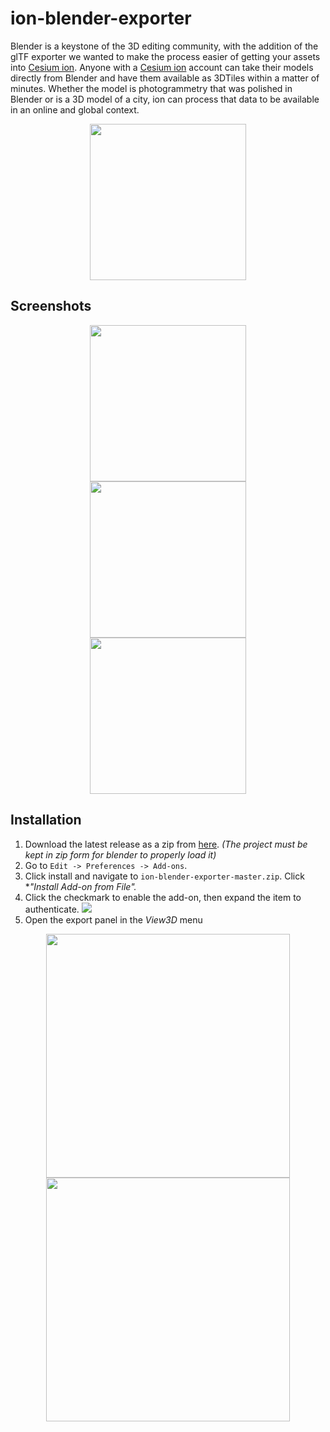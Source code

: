 # ion-blender-exporter

Blender is a keystone of the 3D editing community, with the addition of the glTF exporter we wanted to make the process easier of getting your assets into [Cesium ion](https://cesium.com/). Anyone with a [Cesium ion](https://cesium.com/) account can take their models directly from Blender and have them available as 3DTiles within a matter of minutes. Whether the model is photogrammetry that was polished in Blender or is a 3D model of a city, ion can process that data to be available in an online and global context.

<p align="center">
    <a href="https://github.com/AnalyticalGraphicsInc/ion-blender-exporter/releases/latest">
        <img width="250" src="https://i.imgur.com/V8Yxdb7.png">
    </a>
</p>



## Screenshots
<p align="center">
  <img width="250" src="https://i.imgur.com/1xc6oKh.png" hspace="20">
  <img width="250" src="https://i.imgur.com/9aD83R4.png" hspace="20">
  <img width="250" src="https://i.imgur.com/lDixcoy.png" hspace="20">
</p>

## Installation
1. Download the latest release as a zip from [here](https://github.com/AnalyticalGraphicsInc/ion-blender-exporter/releases/latest). *(The project must be kept in zip form for blender to properly load it)*
2. Go to `Edit -> Preferences -> Add-ons`.
3. Click install and navigate to `ion-blender-exporter-master.zip`. Click **"Install Add-on from File".*
4. Click the checkmark to enable the add-on, then expand the item to authenticate.
![](https://i.imgur.com/MwFY1Xk.png)
5. Open the export panel in the *View3D* menu
<p align="center">
  <img width="390" src="https://i.imgur.com/yHzzGpc.png" hspace="20">
  <img width="390" src="https://i.imgur.com/73DIulW.png" hspace="20">
</p>
